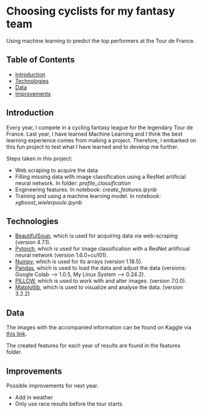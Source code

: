 # Choosing cyclists for my fantasy team

Using machine learning to predict the top performers at the Tour de France.

## Table of Contents
* [Introduction](#Introduction)
* [Technologies](#Technologies)
* [Data](#Data)
* [Improvements](#Improvements)

## Introduction

Every year, I compete in a cycling fantasy league for the legendary Tour de France. Last year, I have learned Machine Learning and I think the best learning experience comes from making a project. Therefore, I embarked on this fun project to test what I have learned and to develop me further. 

Steps taken in this project:
* Web scraping to acquire the data
* Filling missing data with image classification using a ResNet artificial neural network. In folder: *profile_classification*
* Engineering features. In notebook: *create_features.ipynb*
* Training and using a machine learning model. In notebook: *xgboost_wielerpoule.ipynb*

## Technologies

* [BeautifulSoup](https://pypi.org/project/beautifulsoup4/), which is used for acquiring data via web-scraping (version 4.7.1).
* [Pytorch](https://pytorch.org/), which is used for image classification with a ResNet artificual neural network (version 1.6.0+cu101).
* [Numpy](https://numpy.org/), which is used for its arrays (version 1.18.5).
* [Pandas](https://pandas.pydata.org/), which is used to load the data and adjust the data (versions: Google Colab --> 1.0.5, My Linux System --> 0.24.2).
* [PILLOW](https://pillow.readthedocs.io/en/stable/), which is used to work with and alter images. (version 7.0.0).
* [Matplotlib](https://matplotlib.org/), which is used to visualize and analyse the data. (version 3.2.2)

## Data
The images with the accompanied information can be found on Kaggle via [this link](www.kaggle.com/dataset/a72a6c40e1c0949a248414af11a01214258d8e6229362ca1710be9b87df2c17c).

The created features for each year of results are found in the features folder.

## Improvements
Possible improvements for next year.
* Add in weather
* Only use race results before the tour starts.
